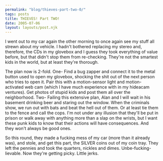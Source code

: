 ```yaml
---
permalink: "blog/thieves-part-two-0/"
tags: posts
title: THIEVES! Part TWO!
date: 2005-07-06
layout: layouts/post.njk
---
```


I went out to my car again the other morning to once again see my stuff all strewn about my vehicle. I hadn't bothered replacing my stereo and, therefore, the CDs in my glovebox and I guess they took everything of value before, but that didn't stop them from re-checking. They're not the smartest kids in the world, but at least they're thorough. 

The plan now is 2-fold. One- Find a bug zapper and connect it to the metal button used to open my glovebox, shocking the shit out of the next person who tries to open it. Pair this with a motion-sensor light and motion-activated web cam (which I have much experience with in my hideacam ventures). Get photos of stupid kids and post them all over the neighborhood. Two- Failing this extensive plan, Alan and I will wait in his basement drinking beer and staring out the window. When the criminals show, we run out with bats and beat the hell out of them. Or at least tie them to the fence and call the cops. I'm not under any illusion that they'll be put in prison or walk away with anything more than a slap on the wrists, but I want these punk kids to know that their actions will have consequences. And they won't always be good ones. 

So this round, they made a fucking mess of my car (more than it already was), and stole, and get this part, the SILVER coins out of my coin tray. They left the pennies and took the quarters, nickles and dimes. Unbe-fucking-lievable. Now they're getting picky. Little jerks.